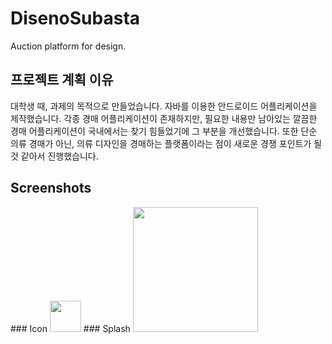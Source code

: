 # DisenoSubasta
Auction platform for design.

## 프로젝트 계획 이유
대학생 때, 과제의 목적으로 만들었습니다.
자바를 이용한 안드로이드 어플리케이션을 제작했습니다.
각종 경매 어플리케이션이 존재하지만, 필요한 내용만 남아있는 깔끔한 경매 어플리케이션이 국내에서는 찾기 힘들었기에 그 부분을 개선했습니다.
또한 단순 의류 경매가 아닌, 의류 디자인을 경매하는 플랫폼이라는 점이 새로운 경쟁 포인트가 될 것 같아서 진행했습니다.

## Screenshots
<div>
### Icon
<img width="50" src="https://user-images.githubusercontent.com/58302800/100687403-99636780-33c3-11eb-912b-aec405aedc2c.png">
### Splash
<img width="200" src="https://user-images.githubusercontent.com/58302800/100687403-99636780-33c3-11eb-912b-aec405aedc2c.png">
</div>
